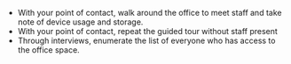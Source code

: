    * With your point of contact, walk around the office to meet staff and take note of device usage and storage.
   * With your point of contact, repeat the guided tour without staff present 
   * Through interviews, enumerate the list of everyone who has access to the office space.

